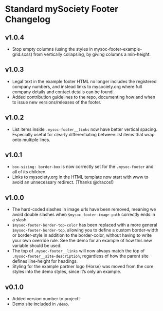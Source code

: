 # Standard mySociety Footer Changelog

## v1.0.4

* Stop empty columns (using the styles in mysoc-footer-example-grid.scss) from vertically collapsing, by giving columns a min-height.

## v1.0.3

* Legal text in the example footer HTML no longer includes the registered company numbers, and instead links to mysociety.org where full company details and contact details can be found.
* Added contribution guidelines to the repo, documenting how and when to issue new versions/releases of the footer.

## v1.0.2

* List items inside `.mysoc-footer__links` now have better vertical spacing. Especially useful for clearly differentiating between list items that wrap onto multiple lines.

## v1.0.1

* `box-sizing: border-box` is now correctly set for the `.mysoc-footer` and all of its children.
* Links to mysociety.org in the HTML template now start with www to avoid an unnecessary redirect. (Thanks @dracos!)

## v1.0.0

* The hard-coded slashes in image urls have been removed, meaning we avoid double slashes when `$mysoc-footer-image-path` correctly ends in a slash.
* `$mysoc-footer-border-top-color` has been replaced with a more general `$mysoc-footer-border-top`, allowing you to define a custom border-width or border-style in addition to the border-color, without having to write your own override rule. See the demo for an example of how this new variable should be used.
* The top of `.mysoc-footer__links` will now always match the top of `.mysoc-footer__site-description`, regardless of how the parent site defines line-height for headings.
* Styling for the example partner logo (Horse) was moved from the core styles into the demo styles, since it’s only an example.

## v0.1.0

* Added version number to project!
* Demo site included in `/demo`.
